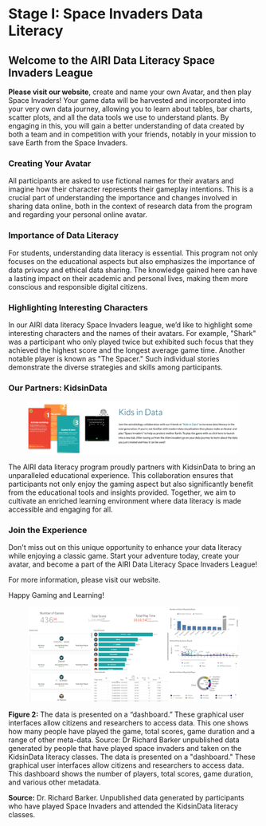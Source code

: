 # Stage I: Space Invaders Data Literacy

## Welcome to the AIRI Data Literacy Space Invaders League

**Please visit our website**, create and name your own Avatar, and then play Space Invaders! Your game data will be harvested and incorporated into your very own data journey, allowing you to learn about tables, bar charts, scatter plots, and all the data tools we use to understand plants. By engaging in this, you will gain a better understanding of data created by both a team and in competition with your friends, notably in your mission to save Earth from the Space Invaders.

### Creating Your Avatar

All participants are asked to use fictional names for their avatars and imagine how their character represents their gameplay intentions. This is a crucial part of understanding the importance and changes involved in sharing data online, both in the context of research data from the program and regarding your personal online avatar.

### Importance of Data Literacy

For students, understanding data literacy is essential. This program not only focuses on the educational aspects but also emphasizes the importance of data privacy and ethical data sharing. The knowledge gained here can have a lasting impact on their academic and personal lives, making them more conscious and responsible digital citizens.

### Highlighting Interesting Characters

In our AIRI data literacy Space Invaders league, we’d like to highlight some interesting characters and the names of their avatars. For example, "Shark" was a participant who only played twice but exhibited such focus that they achieved the highest score and the longest average game time. Another notable player is known as "The Spacer." Such individual stories demonstrate the diverse strategies and skills among participants.

### Our Partners: KidsinData

<figure><img src=".gitbook/assets/image (11).png" alt=""><figcaption></figcaption></figure>

The AIRI data literacy program proudly partners with KidsinData to bring an unparalleled educational experience. This collaboration ensures that participants not only enjoy the gaming aspect but also significantly benefit from the educational tools and insights provided. Together, we aim to cultivate an enriched learning environment where data literacy is made accessible and engaging for all.

### Join the Experience

Don't miss out on this unique opportunity to enhance your data literacy while enjoying a classic game. Start your adventure today, create your avatar, and become a part of the AIRI Data Literacy Space Invaders League!

For more information, please visit our website.

Happy Gaming and Learning!

<figure><img src=".gitbook/assets/image (12).png" alt=""><figcaption></figcaption></figure>

**Figure 2:** The data is presented on a “dashboard.” These graphical user interfaces allow citizens and researchers to access data. This one shows how many people have played the game, total scores, game duration and a range of other meta-data. Source: Dr Richard Barker unpublished data generated by people that have played space invaders and taken on the KidsinData literacy classes. The data is presented on a "dashboard." These graphical user interfaces allow citizens and researchers to access data. This dashboard shows the number of players, total scores, game duration, and various other metadata.

**Source:** Dr. Richard Barker. Unpublished data generated by participants who have played Space Invaders and attended the KidsinData literacy classes.
